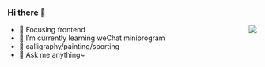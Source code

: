 ### Hi there 👋

<!--
**AlexJeeee/AlexJeeee** is a ✨ _special_ ✨ repository because its `README.md` (this file) appears on your GitHub profile.

Here are some ideas to get you started:

- 🔭 I’m currently working on ...
- 🌱 I’m currently learning ...
- 👯 I’m looking to collaborate on ...
- 🤔 I’m looking for help with ...
- 💬 Ask me about ...
- 📫 How to reach me: ...
- 😄 Pronouns: ...
- ⚡ Fun fact: ...
-->
<img align="right" src="https://github-readme-stats.vercel.app/api?username=AlexJeeee&show_icons=true&icon_color=CE1D2D&text_color=718096&bg_color=ffffff&hide_title=true" />

- 🔭 Focusing frontend
- 🌱 I’m currently learning weChat miniprogram
- 👯 calligraphy/painting/sporting
- 💬 Ask me anything~
